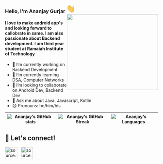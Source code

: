 <h3> Hello, I'm Ananjay Gurjar</a> <img src="https://raw.githubusercontent.com/ABSphreak/ABSphreak/master/gifs/Hi.gif" width="30px"> <img align='right' src="https://media.giphy.com/media/NytMLKyiaIh6VH9SPm/giphy.gif" width="300" height="250"></h3>

#### I love to make android app's and looking forward to callobrate in same. I am also passionate about Backend development. I am third year student at Ramaiah Institute of Technology

- 🔭 I’m currently working on Backend Development
- 🌱 I’m currently learning DSA, Computer Networks
- 👯 I’m looking to collaborate on Android Dev, Backend Dev
- 💬 Ask me about Java, Javascript, Kotlin
- 😄 Pronouns: he/him/his

| ![Ananjay's GitHub stats](https://github-readme-stats.vercel.app/api?username=AnanjayGurjar&show_icons=true&theme=city_lights) | ![Ananjay's GitHub Streak](https://github-readme-streak-stats.herokuapp.com/?user=AnanjayGurjar&theme=city-lights) | ![Ananjay's Languages](https://github-readme-stats.vercel.app/api/top-langs/?username=AnanjayGurjar&theme=city_lights) |
| :---: | :---: | :---: |



<h2>🤝 Let's connect!</h2>
<a href="https://www.linkedin.com/in/ananjay-gurjar-86ab061b2/" target="_blank"><img src="https://i.imgur.com/kF9HMpz.png" width=40px height=40px title="source: imgur.com" /></a> &nbsp;  <a href="https://twitter.com/AnanjayGurjar" target="_blank"><img src="https://i.imgur.com/G7yTDHP.png" width=40px height=40px title="source: imgur.com"/>
